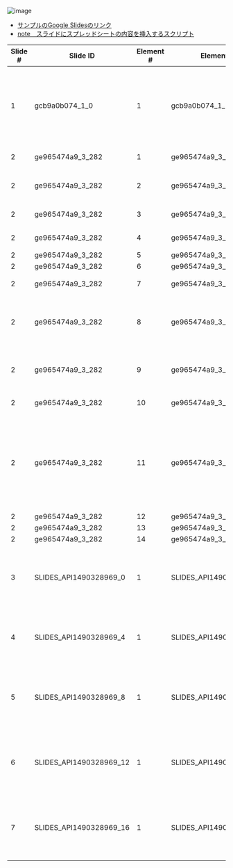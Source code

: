 ![image](https://github.com/user-attachments/assets/1c70ce77-e8b7-49d3-812e-00fb03772345)

- [サンプルのGoogle Slidesのリンク](https://docs.google.com/presentation/d/1GButmtqvj5LT8TzLexFRnA1-5tDsW5ft-S7E4_Sy8AE/edit?usp=sharing)
- [note　スライドにスプレッドシートの内容を挿入するスクリプト](https://note.com/nepia_infinity/n/nfe7a2f763655)



| Slide # | Slide ID | Element # | Element ID | Element Text |
|---------|----------|-----------|------------|--------------|
| 1 | gcb9a0b074_1_0 | 1 | gcb9a0b074_1_1 | {title}  ・{people1} ・{people2} ・{people3} ・{people4} |
| 2 | ge965474a9_3_282 | 1 | ge965474a9_3_301 | 2015 年 8 月 |
| 2 | ge965474a9_3_282 | 2 | ge965474a9_3_304 | アプリ内でテキストを翻訳 |
| 2 | ge965474a9_3_282 | 3 | ge965474a9_3_303 | 2015 年 10 月 |
| 2 | ge965474a9_3_282 | 4 | ge965474a9_3_283 | マイルストーン |
| 2 | ge965474a9_3_282 | 5 | ge965474a9_3_284 |  |
| 2 | ge965474a9_3_282 | 6 | ge965474a9_3_285 |  |
| 2 | ge965474a9_3_282 | 7 | ge965474a9_3_299 | 2014 年 10 月 |
| 2 | ge965474a9_3_282 | 8 | ge965474a9_3_300 | Chrome 拡張機能でウェブページを翻訳 |
| 2 | ge965474a9_3_282 | 9 | ge965474a9_3_302 | Android 搭載時計で会話を翻訳 |
| 2 | ge965474a9_3_282 | 10 | ge965474a9_3_305 | 2015 年 11 月 |
| 2 | ge965474a9_3_282 | 11 | ge965474a9_3_306 | カメラアイコンのタップで英語やドイツ語のテキストをアラビア語に翻訳 |
| 2 | ge965474a9_3_282 | 12 | ge965474a9_3_307 |  |
| 2 | ge965474a9_3_282 | 13 | ge965474a9_3_308 |  |
| 2 | ge965474a9_3_282 | 14 | ge965474a9_3_309 |  |
| 3 | SLIDES_API1490328969_0 | 1 | SLIDES_API1490328969_1 | 廊下  ・スネ夫 ・のび太 ・ジャイアン ・ドラえもん |
| 4 | SLIDES_API1490328969_4 | 1 | SLIDES_API1490328969_5 | 窓  ・のび太 ・ジャイアン ・しずか ・スネ夫 |
| 5 | SLIDES_API1490328969_8 | 1 | SLIDES_API1490328969_9 | 床  ・ジャイアン ・しずか ・ドラえもん ・のび太 |
| 6 | SLIDES_API1490328969_12 | 1 | SLIDES_API1490328969_13 | デスク  ・しずか ・ドラえもん ・スネ夫 ・ジャイアン |
| 7 | SLIDES_API1490328969_16 | 1 | SLIDES_API1490328969_17 | 掃除機  ・ドラえもん ・スネ夫 ・のび太 ・しずか |

